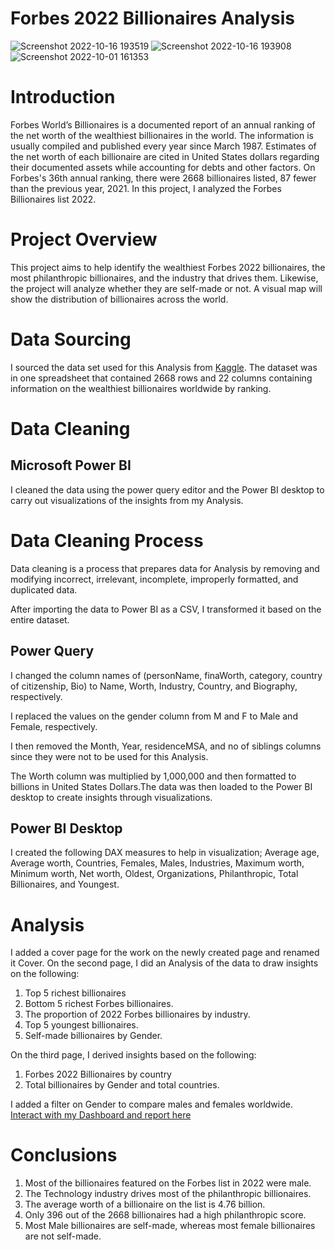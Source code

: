 # Forbes 2022 Billionaires Analysis

![Screenshot 2022-10-16 193519](https://user-images.githubusercontent.com/110452335/196047414-dd1f838f-925c-4f0a-92bf-2417568300aa.png) ![Screenshot 2022-10-16 193908](https://user-images.githubusercontent.com/110452335/196047479-7517afc5-2a6b-4356-b428-19b0897ec9f5.png)![Screenshot 2022-10-01 161353](https://user-images.githubusercontent.com/110452335/196047497-ea394432-cffc-4bd6-a64d-682f0793bd6a.png)

# Introduction
Forbes World’s Billionaires is a documented report of an annual ranking of the net worth of the wealthiest billionaires in the world. The information is usually compiled and published every year since March 1987. Estimates of the net worth of each billionaire are cited in United States dollars regarding their documented assets while accounting for debts and other factors. On Forbes's 36th annual ranking, there were 2668 billionaires listed, 87 fewer than the previous year, 2021. 
In this project, I analyzed the Forbes Billionaires list 2022.

# Project Overview
This project aims to help identify the wealthiest Forbes 2022 billionaires, the most philanthropic billionaires, and the industry that drives them. Likewise, the project will analyze whether they are self-made or not. A visual map will show the distribution of billionaires across the world.

# Data Sourcing
I sourced the data set used for this Analysis from [Kaggle]( https://www.kaggle.com/datasets/jjdaguirre/forbes-billionaires-2022).
The dataset was in one spreadsheet that contained 2668 rows and 22 columns containing information on the wealthiest billionaires worldwide by ranking.

# Data Cleaning

## Microsoft Power BI
I cleaned the data using the power query editor and the Power BI desktop to carry out visualizations of the insights from my Analysis.

# Data Cleaning Process
Data cleaning is a process that prepares data for Analysis by removing and modifying incorrect, irrelevant, incomplete, improperly formatted, and duplicated data.

After importing the data to Power BI as a CSV, I transformed it based on the entire dataset.

## Power Query
I changed the column names of (personName, finaWorth, category, country of citizenship, Bio)  to Name, Worth, Industry, Country, and Biography, respectively.

I replaced the values on the gender column from M and F to Male and Female, respectively.

I then removed the Month, Year, residenceMSA, and no of siblings columns since they were not to be used for this Analysis.

The Worth column was multiplied by 1,000,000 and then formatted to billions in United States Dollars.The data was then loaded to the Power BI desktop to create insights through visualizations.

## Power BI Desktop
I created the following DAX measures to help in visualization; Average age, Average worth, Countries, Females, Males, Industries, Maximum worth, Minimum worth, Net worth, Oldest, Organizations, Philanthropic, Total Billionaires, and Youngest.

# Analysis
I added a cover page for the work on the newly created page and renamed it Cover. On the second page, I did an Analysis of the data to draw insights on the following:
1.	Top 5 richest billionaires
2.  Bottom 5 richest Forbes billionaires.
2.	The proportion of 2022 Forbes billionaires by industry.
3.	Top 5 youngest billionaires.
4.	Self-made billionaires by Gender.

On the third page, I derived insights based on the following:
1.	Forbes 2022 Billionaires by country
2.	Total billionaires by Gender and total countries.

I added a filter on Gender to compare males and females worldwide.
[Interact with my Dashboard and report here]( https://drive.google.com/file/d/1Jx6Z2ugyIgFtinu-yPKe83DliuZaOjXf/view?usp=sharing)

# Conclusions
1.	Most of the billionaires featured on the Forbes list in 2022 were male.
2.	The Technology industry drives most of the philanthropic billionaires.
3.	The average worth of a billionaire on the list is 4.76 billion.
4.	Only 396 out of the 2668 billionaires had a high philanthropic score.
5.	Most Male billionaires are self-made, whereas most female billionaires are not self-made.

